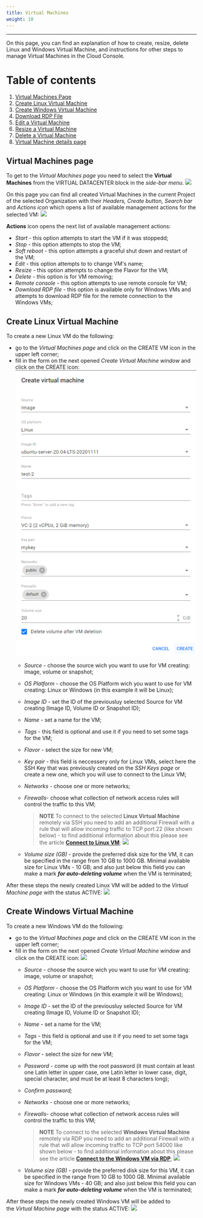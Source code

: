 ```yaml
---
title: Virtual Machines
weight: 10
---
```

___
On this page, you can find an explanation of how to create, resize, delete Linux and Windows Virtual Machine, and instructions for other steps to manage Virtual Machines in the Cloud Console.

# Table of contents
1. [Virtual Machines Page](https://kb.ventuscloud.eu/knowledge/linux-virtual-machines#about-vm-page)
1. [Create Linux Virtual Machine](https://kb.ventuscloud.eu/knowledge/virtual-machines#create-linux-vm)
1. [Create Windows Virtual Machine](https://kb.ventuscloud.eu/knowledge/virtual-machines#create-windows-vm)
1. [Download RDP File](https://kb.ventuscloud.eu/knowledge/virtual-machines#rdp-file)
1. [Edit a Virtual Machine](https://kb.ventuscloud.eu/knowledge/linux-virtual-machines#edit-vm)
1. [Resize a Virtual Machine](https://kb.ventuscloud.eu/knowledge/linux-virtual-machines#resize-vm)
1. [Delete a Virtual Machine](https://kb.ventuscloud.eu/knowledge/linux-virtual-machines#delete-vm)
1. [Virtual Machine details page](https://kb.ventuscloud.eu/knowledge/linux-virtual-machines#vm-details-page)

## Virtual Machines page
To get to the *Virtual Machines page* you need to select the **Virtual Machines** from the VIRTUAL DATACENTER block in the *side-bar menu*.
![](../../../assets/images/vms/1-vm.png?classes=border,shadow)  

On this page you can find all created Virtual Machines in the current Project of the selected Organization with their *Headers, Create button, Search bar* and *Actions icon* which opens a list of available management actions for the selected VM:
![](../../../assets/images/vms/1-vm.png?classes=border,shadow)   

**Actions** icon opens the next list of available management actions:
- *Start* - this option attempts to start the VM if it was stoppedd; 
- *Stop* - this option attempts to stop the VM;
- *Soft reboot* - this option attempts a graceful shut down and restart of the VM;
- *Edit* - this option attempts to to change VM's name;
- *Resize* - this option attempts to change the Flavor for the VM;
- *Delete* - this option is for VM removing;
- *Remote console* - this option attempts to use remote console for VM;
- *Download RDP file* - this option is available only for Windows VMs and attempts to download RDP file for the remote connection to the Windows VMs;

## Create Linux Virtual Machine
To create a new Linux VM do the following:
- go to the *Virtual Machines page* and click on the CREATE VM icon in the upper left corner;
- fill in the form on the next opened *Create Virtual Machine window* and click on the CREATE icon:
![](../../assets/images/vms/3-vm.png?classes=border,shadow)
  - *Source* - choose the source wich you want to use for VM creating: image, volume or snapshot;
  - *OS Platform* - choose the OS Platform wich you want to use for VM creating: Linux or Windows (in this example it will be Linux);
  - *Image ID* - set the ID of the previousluy selected Source for VM creating (Image ID, Volume ID or Snapshot ID); 
  - *Name* - set a name for the VM;
  - *Tags* - this field is optional and use it if you need to set some tags for the VM; 
  - *Flavor* - select the size for new VM;
  - *Key pair* - this field is neccessery only for Linux VMs, select here the SSH Key that was previously created on the *SSH Keys page* or create a new one, which you will use to connect to the Linux VM;
  - *Networks* - choose one or more networks;
  - *Firewalls*- choose what collection of network access rules will control the traffic to this VM;  
    >**NOTE** To connect to the selected **Linux Virtual Machine** remotely via SSH you need to add an additional Firewall with a rule that will allow incoming traffic to TCP port 22 (like shown below) - to find additional information about this please see the article **[Connect to Linux VM](https://kb.ventuscloud.eu/knowledge/connect-vm-by-ssh)**;
    ![](../../../assets/images/vms/4-vm.png?classes=border,shadow)

  - *Volume size (GB)* - provide the preferred disk size for the VM, it can be specified in the range from 10 GB to 1000 GB. Minimal available size for Linux VMs - 10 GB; and also just below this field you can make a mark ***for auto-deleting volume*** when the VM is terminated;   

After these steps the newly created Linux VM will be added to the *Virtual Machine page* with the status ACTIVE:
![](../../../assets/images/vms/6-vm.png?classes=border,shadow)


## Create Windows Virtual Machine
To create a new Windows VM do the following:
- go to the *Virtual Machines page* and click on the CREATE VM icon in the upper left corner;
- fill in the form on the next opened *Create Virtual Machine window* and click on the CREATE icon:
![](../../../assets/images/vms/7-vm.png?classes=border,shadow)
  - *Source* - choose the source wich you want to use for VM creating: image, volume or snapshot;
  - *OS Platform* - choose the OS Platform wich you want to use for VM creating: Linux or Windows (in this example it will be Windows);
  - *Image ID* - set the ID of the previousluy selected Source for VM creating (Image ID, Volume ID or Snapshot ID); 
  - *Name* - set a name for the VM;
  - *Tags* - this field is optional and use it if you need to set some tags for the VM; 
  - *Flavor* - select the size for new VM;
  - *Password* - come up with the root password (it must contain at least one Latin letter in upper case, one Latin letter in lower case, digit, special character, and must be at least 8 characters long);
  - *Confirm password;*
  - *Networks* - choose one or more networks;
  - *Firewalls*- choose what collection of network access rules will control the traffic to this VM; 
    >**NOTE** To connect to the selected **Windows Virtual Machine** remotely via RDP you need to add an additional Firewall with a rule that will allow incoming traffic to TCP port 54000 like shown below - to find additional information about this please see the article **[Connect to the Windows VM via RDP](https://kb.ventuscloud.eu/knowledge/connect-windows-vm)**;
    ![](../../../assets/images/vms/5-vm.png?classes=border,shadow)

  - *Volume size (GB)* - provide the preferred disk size for this VM, it can be specified in the range from 10 GB to 1000 GB. Minimal available size for Windows VMs - 40 GB; and also just below this field you can make a mark ***for auto-deleting volume*** when the VM is terminated;   

After these steps the newly created Windows VM will be added to the *Virtual Machine page* with the status ACTIVE:
![](../../../assets/images/vms/6-vm.png?classes=border,shadow)




    


